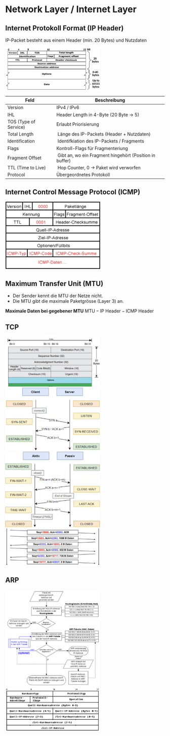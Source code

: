 # Network Layer / Internet Layer

## Internet Protokoll Format (IP Header)

IP-Packet besteht aus einem Header (min. 20 Bytes) und Nutzdaten

<img src="media/ip_header.png" width="300">

| Feld | Beschreibung |
|-|-|
| Version | IPv4 / IPv6 |
| IHL | Header Length in 4-Byte (20 Byte -> 5) |
| TOS (Type of Service) | Erlaubt Priorisierung|
| Total Length | Länge des IP-Packets (Header + Nutzdaten) |
| Identification | Identifkiation des IP-Packets / Fragments |
| Flags | Kontroll-Flags für Fragmenteriung |
| Fragment Offset | Gibt an, wo ein Fragment hingehört (Position in buffer) |
| TTL (Time to Live) | Hop Counter, 0 -> Paket wird verworfen |
| Protocol | Übergeordnetes Protokoll |

## Internet Control Message Protocol (ICMP)

<img src="media/icmp_header.gif" width="300">

## Maximum Transfer Unit (MTU)

- Der Sender kennt die MTU der Netze nicht.
- Die MTU gibt die maximale Paketgrösse (Layer 3) an.

**Maximale Daten bei gegebener MTU** $\text{MTU} - \text{IP Header} - \text{ICMP Header}$
## TCP

<img src="media/tcp_header.jpeg" width="300">

<img src="media/tcp_verbindungsaufbau.png" width="300">

<img src="media/tcp_verbindungsabbau.png" width="300">

<img src="media/tcp_datenaustausch.png" width="300">

## ARP

<img src="media/arp.png" width="300">

<img src="media/image.gif" width="300">